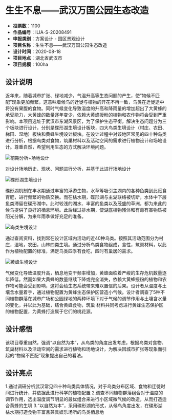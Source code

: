 # 生生不息——武汉万国公园生态改造 
- **投票数**：1100
- **作品编号**：ILIA-S-20208491
- **申报类别**：方案设计 - 园区景观设计
- **项目名称**：生生不息——武汉万国公园生态改造
- **设计时间**：2020-08-18
- **项目地点**：湖北省武汉市
- **项目规模**：100ha
## 设计说明

近年来，随着城市扩张、绿地减少，气温升高等生态问题的产生，使“物候不匹配”现象更加频繁，这意味着候鸟的迁徙与植物的开花不再一致，鸟类在迁徙途中将没有果腹的食物。同时气候变化导致温度的升高和降雨量的增加超出了大黄蜂的承受能力，大黄蜂的数量逐年变少，依赖大黄蜂授粉的植物和农作物将会受到严重影响。本项目选址于武汉市东湖风景区，为了保护生态平衡，解决生态问题分为三个板块进行设计，分别是碟形湖生境设计板块，四大鸟类生境设计（村庄、农田、梯田、湿地）板块和黄蜂生境设计板块。在设计过程中对该地区常见的四十种鸟类进行分析，根据鸟类对食物，筑巢材料以及活动空间的需求进行植物设计和场地设计。尊重自然，希望利用生态的方式解决环境问题。

![前期分析+场地设计](cc56b45a35ecb198b4788fab7060af9b.jpg)

对设计场地历史、现状、问题进行分析，并基于此进行场地设计

![碟形湖生境设计](17e51ca2739d9c119d6bb4a015e4f667.jpg)

碟形湖机制在丰水期通过丰富的浮游生物，水草等吸引主湖内的各种鱼类到此觅食育肥，进行频繁的物质交换。而在枯水期，碟形湖与主湖联络被切断，水体中下层鱼类滞留在碟形湖中。此时较浅的湖水、丰富的鱼类以及茂盛的草洲，都为来此的候鸟提供了良好的栖息环境。此后经过排水期，使湖底植物残体和有毒有害物质被阳光分解，为来年雨季做好充足的准备。


![鸟类生境设计](fb1a9c90b2bb2dd8f70afab07775d633.jpg)

 通过查阅资料，找到常在设计区域内活动的近40种鸟类。按照其活动范围分为村庄，湿地，农田，山林四类生境。通过分析鸟类食物组成，食性，筑巢材料，以此作为植物配置的标准，满足鸟类四季有食吃，四时有巢居的需求。

![黄蜂生境设计](46c2898a4e9671245ca2f2a7c1436b0f.jpg)

 气候变化导致温度升高，栖息地变干频率增加，黄蜂面临着严峻的生存危机数量逐年降低。然而如果大黄蜂的数量继续下降或完全消失，依赖大黄蜂授粉的植物和农作物可能会受到影响，这将会给生态系统带来难以置信的后果。设计者从温度与土壤含水量着手，通过植物配置为黄蜂生态保护区营造小气候。设计者调查了5种不同植物群落在城市广场和公园绿地的两种环境下对于气候的调节作用与土壤含水量的变化，并以此为基础，结合黄蜂食物，筑巢
材料共同考虑进行黄蜂生态保护区的植物配置，为黄蜂打造属于它们的桃花源。

## 设计感悟

该项目尊重自然，强调“以自然为本”，从鸟类的角度出发考虑，根据鸟类对食物、筑巢材料以及活动空间的需求进行植物和场地设计，为解决因城市扩张等现象而引起的“物候不匹配”现象提出自己的看法。
## 设计亮点

1.通过调研分析武汉常见四十种鸟类具体情况，对于鸟类分布区域、食物和迁徙时间进行统计，并依据此进行科学的植物配置
2.调查不同植物群落组合对于温度的调节作用，选出温度调节明显的最优组合来进行小区域微气候的改造，从而打造适合黄蜂的生境
3.“以自然为本”，采用碟形湖的形式，从候鸟角度出发，在碟形湖枯水期打造食物丰富且兼具娱乐场所的鸟类栖息地
